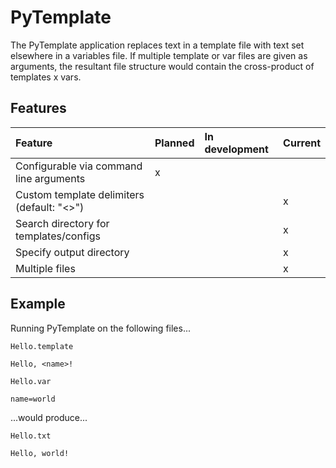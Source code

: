# PyTemplate

The PyTemplate application replaces text in a template file with text set elsewhere in a variables file.
If multiple template or var files are given as arguments, the resultant file structure would contain
the cross-product of templates x vars.

## Features

| Feature | Planned | In development | Current |
|:--------|:--------|:---------------|:--------|
| Configurable via command line arguments | x | | |
| Custom template delimiters (default: "<>") | | | x |
| Search directory for templates/configs | | | x |
| Specify output directory | | | x |
| Multiple files | | | x |

## Example

Running PyTemplate on the following files...

`Hello.template`
```
Hello, <name>!
```

`Hello.var`
```
name=world
```

...would produce...

`Hello.txt`
```
Hello, world!
```
